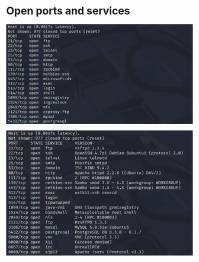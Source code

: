 # Open ports and services
![Alt text](https://github.com/mirzazada6/Cyber_lab5/blob/main/Open_ports_services.png?raw=true)

![Alt text](https://github.com/mirzazada6/Cyber_lab5/blob/main/Open_ports_services2.png?raw=true)
